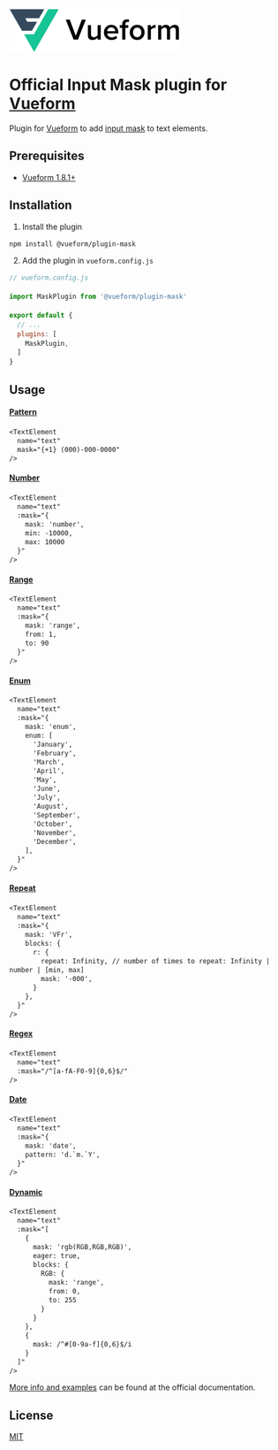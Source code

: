 <a href="https://vueform.com?cid=plugin-mask">
  <picture>
    <source media="(prefers-color-scheme: dark)" srcset="https://github.com/vueform/plugin-mask/raw/main/assets/logo-dark.svg">
    <img alt="Vueform Logo" src="https://github.com/vueform/plugin-mask/raw/main/assets/logo.svg">
  </picture>
</a>

<br>


# Official Input Mask plugin for [Vueform](https://github.com/vueform/vueform)

Plugin for [Vueform](https://github.com/vueform/vueform) to add [input mask](https://vueform.com/reference/text-element#option-mask) to text elements.

## Prerequisites

- [Vueform 1.8.1+](https://github.com/vueform/vueform)

## Installation

1. Install the plugin

```bash
npm install @vueform/plugin-mask
```

2. Add the plugin in `vueform.config.js`

```js
// vueform.config.js

import MaskPlugin from '@vueform/plugin-mask'

export default {
  // ...
  plugins: [
    MaskPlugin,
  ]
}

```

## Usage

#### [Pattern](https://vueform.com/docs/input-mask#pattern)

```vue
<TextElement
  name="text"
  mask="{+1} (000)-000-0000"
/>
```

#### [Number](https://vueform.com/docs/input-mask#number)

```vue
<TextElement
  name="text"
  :mask="{
    mask: 'number',
    min: -10000,
    max: 10000
  }"
/>
```

#### [Range](https://vueform.com/docs/input-mask#range)

```vue
<TextElement
  name="text"
  :mask="{
    mask: 'range',
    from: 1,
    to: 90
  }"
/>
```

#### [Enum](https://vueform.com/docs/input-mask#enum)

```vue
<TextElement
  name="text"
  :mask="{
    mask: 'enum',
    enum: [              
      'January',
      'February',
      'March',
      'April',
      'May',
      'June',
      'July',
      'August',
      'September',
      'October',
      'November',
      'December',
    ],
  }"
/>
```

#### [Repeat](https://vueform.com/docs/input-mask#repeat-pattern)

```vue
<TextElement
  name="text"
  :mask="{
    mask: 'VFr',
    blocks: {
      r: {
        repeat: Infinity, // number of times to repeat: Infinity | number | [min, max]
        mask: '-000',
      }
    },
  }"
/>
```

#### [Regex](https://vueform.com/docs/input-mask#regex)

```vue
<TextElement
  name="text"
  :mask="/^[a-fA-F0-9]{0,6}$/"
/>
```

#### [Date](https://vueform.com/docs/input-mask#date)

```vue
<TextElement
  name="text"
  :mask="{
    mask: 'date',
    pattern: 'd.`m.`Y',
  }"
/>
```

#### [Dynamic](https://vueform.com/docs/input-mask#dynamic)

```vue
<TextElement
  name="text"
  :mask="[
    {
      mask: 'rgb(RGB,RGB,RGB)',
      eager: true,
      blocks: {
        RGB: {
          mask: 'range',
          from: 0,
          to: 255
        }
      }
    },
    {
      mask: /^#[0-9a-f]{0,6}$/i
    }
  ]"
/>
```

[More info and examples](https://vueform.com/reference/text-element#option-mask) can be found at the official documentation.

## License

[MIT](https://opensource.org/licenses/MIT)